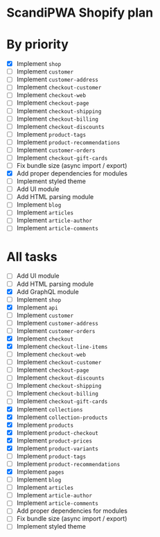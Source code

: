 # ScandiPWA Shopify plan

# By priority

- [x] Implement `shop`
- [ ] Implement `customer`
- [ ] Implement `customer-address`
- [ ] Implement `checkout-customer`
- [ ] Implement `checkout-web`
- [ ] Implement `checkout-page`
- [ ] Implement `checkout-shipping`
- [ ] Implement `checkout-billing`
- [ ] Implement `checkout-discounts`
- [ ] Implement `product-tags`
- [ ] Implement `product-recommendations`
- [ ] Implement `customer-orders`
- [ ] Implement `checkout-gift-cards`
- [ ] Fix bundle size (async import / export)
- [x] Add proper dependencies for modules
- [ ] Implement styled theme
- [ ] Add UI module
- [ ] Add HTML parsing module
- [ ] Implement `blog`
- [ ] Implement `articles`
- [ ] Implement `article-author`
- [ ] Implement `article-comments`

# All tasks

- [ ] Add UI module
- [ ] Add HTML parsing module
- [x] Add GraphQL module
- [ ] Implement `shop`
- [x] Implement `api`
- [ ] Implement `customer`
- [ ] Implement `customer-address`
- [ ] Implement `customer-orders`
- [x] Implement `checkout`
- [x] Implement `checkout-line-items`
- [ ] Implement `checkout-web`
- [ ] Implement `checkout-customer`
- [ ] Implement `checkout-page`
- [ ] Implement `checkout-discounts`
- [ ] Implement `checkout-shipping`
- [ ] Implement `checkout-billing`
- [ ] Implement `checkout-gift-cards`
- [x] Implement `collections`
- [x] Implement `collection-products`
- [x] Implement `products`
- [x] Implement `product-checkout`
- [x] Implement `product-prices`
- [x] Implement `product-variants`
- [ ] Implement `product-tags`
- [ ] Implement `product-recommendations`
- [x] Implement `pages`
- [ ] Implement `blog`
- [ ] Implement `articles`
- [ ] Implement `article-author`
- [ ] Implement `article-comments`
- [ ] Add proper dependencies for modules
- [ ] Fix bundle size (async import / export)
- [ ] Implement styled theme
